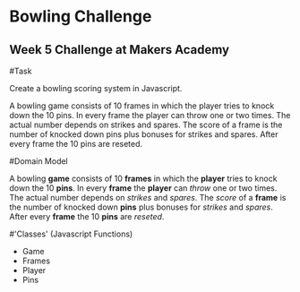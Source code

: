 Bowling Challenge
=================

Week 5 Challenge at Makers Academy
----------------------------------

#Task

Create a bowling scoring system in Javascript.

A bowling game consists of 10 frames in which the player tries to knock down the 10 pins. In every frame the player can throw one or two times. The actual number depends on strikes and spares. The score of a frame is the number of knocked down pins plus bonuses for strikes and spares. After every frame the 10 pins are reseted.


#Domain Model

A bowling **game** consists of 10 **frames** in which the **player** tries to knock down the 10 **pins**. In every **frame** the **player** can *throw* one or two times. The actual number depends on *strikes* and *spares*. The *score* of a **frame** is the number of knocked down **pins** plus bonuses for *strikes* and *spares*. After every **frame** the 10 **pins** are *reseted*.

#'Classes' (Javascript Functions)

- Game
- Frames
- Player
- Pins

